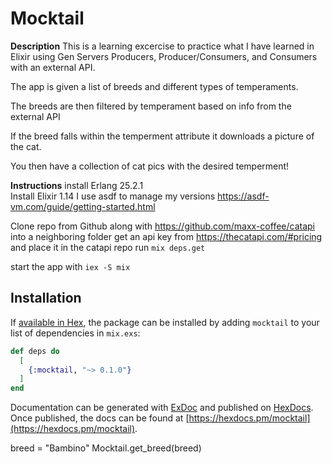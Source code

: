 # Mocktail

**Description**
This is a learning excercise to practice what I have learned in Elixir using Gen Servers Producers, Producer/Consumers, and Consumers
with an external API.

The app is given a list of breeds and different types of temperaments.

The breeds are then filtered by temperament based on info from the external API

If the breed falls within the temperment attribute it downloads a picture of the cat.

You then have a collection of cat pics with the desired temperment!

**Instructions**
install Erlang 25.2.1          
Install Elixir 1.14
I use asdf to manage my versions https://asdf-vm.com/guide/getting-started.html

Clone repo from Github along with https://github.com/maxx-coffee/catapi into a neighboring folder
get an api key from https://thecatapi.com/#pricing and place it in the catapi repo
run `mix deps.get`

start the app with `iex -S mix`



## Installation

If [available in Hex](https://hex.pm/docs/publish), the package can be installed
by adding `mocktail` to your list of dependencies in `mix.exs`:

```elixir
def deps do
  [
    {:mocktail, "~> 0.1.0"}
  ]
end
```

Documentation can be generated with [ExDoc](https://github.com/elixir-lang/ex_doc)
and published on [HexDocs](https://hexdocs.pm). Once published, the docs can
be found at [https://hexdocs.pm/mocktail](https://hexdocs.pm/mocktail).

 breed = "Bambino"
 Mocktail.get_breed(breed)